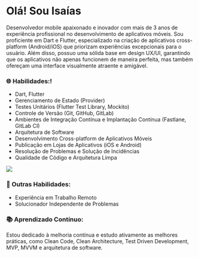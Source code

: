 <h1 class="heading-element" dir="auto">Olá! Sou Isaías</h1>


Desenvolvedor mobile apaixonado e inovador com mais de 3 anos de experiência profissional no desenvolvimento de aplicativos móveis. 
Sou proficiente em Dart e Flutter, especializado na criação de aplicativos cross-platform (Android/iOS) que priorizam experiências excepcionais para o usuário. 
Além disso, possuo uma sólida base em design UX/UI, garantindo que os aplicativos não apenas funcionem de maneira perfeita, mas também ofereçam uma interface visualmente atraente e amigável.


<h3 class="heading-element" dir="auto">🌐 Habilidades:!</h3>

<ul>
  <li>Dart, Flutter</li>
  <li>Gerenciamento de Estado (Provider)</li>
  <li>Testes Unitários (Flutter Test Library, Mockito)</li>
  <li>Controle de Versão (Git, GitHub, GitLab)</li>
  <li>Ambientes de Integração Contínua e Implantação Contínua (Fastlane, GitLab CI)</li>
  <li>Arquitetura de Software</li>
  <li>Desenvolvimento Cross-platform de Aplicativos Móveis</li>
  <li>Publicação em Lojas de Aplicativos (iOS e Android)</li>
  <li>Resolução de Problemas e Solução de Incidências</li>
  <li>Qualidade de Código e Arquitetura Limpa</li>
</ul>

<a href="https://www.linkedin.com/in/isaiascardosodev/" rel="nofollow"><img src="https://camo.githubusercontent.com/1fb28218088b45b065a7445cafa9d5f027a657f17cb4f8b3a9472b1f59952949/68747470733a2f2f696d672e736869656c64732e696f2f62616467652f2d4c696e6b6564496e2d2532333030373742353f7374796c653d666f722d7468652d6261646765266c6f676f3d6c696e6b6564696e266c6f676f436f6c6f723d7768697465" data-canonical-src="https://img.shields.io/badge/-LinkedIn-%230077B5?style=for-the-badge&amp;logo=linkedin&amp;logoColor=white" style="max-width: 100%;"></a>

<h3 class="heading-element" dir="auto">🔧 Outras Habilidades:</h3> 
<ul>
  <li>Experiência em Trabalho Remoto</li>
  <li>Solucionador Independente de Problemas</li>
</ul>

<h3 class="heading-element" dir="auto">📚 Aprendizado Contínuo:</h3> 
Estou dedicado à melhoria contínua e estudo ativamente as melhores práticas, como Clean Code, Clean Architecture, Test Driven Development, MVP, MVVM e arquitetura de software.


<!---
isaias0cardoso/isaias0cardoso is a ✨ special ✨ repository because its `README.md` (this file) appears on your GitHub profile.
You can click the Preview link to take a look at your changes.
--->
